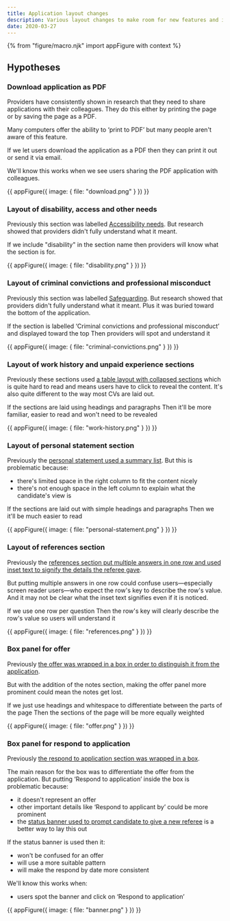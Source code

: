 ```yaml
---
title: Application layout changes
description: Various layout changes to make room for new features and improve existing ones
date: 2020-03-27
---
```


{% from "figure/macro.njk" import appFigure with context %}

## Hypotheses

### Download application as PDF

Providers have consistently shown in research that they need to share applications with their colleagues. They do this either by printing the page or by saving the page as a PDF.

Many computers offer the ability to ‘print to PDF’ but many people aren't aware of this feature.

If we let users download the application as a PDF then they can print it out or send it via email.

We'll know this works when we see users sharing the PDF application with colleagues.

{{ appFigure({
  image: {
    file: "download.png"
  }
}) }}

### Layout of disability, access and other needs

Previously this section was labelled [Accessibility needs](/manage-teacher-training-applications/offer-panel#offer-panel-new). But research showed that providers didn't fully understand what it meant.

If we include "disability" in the section name then providers will know what the section is for.

{{ appFigure({
  image: {
    file: "disability.png"
  }
}) }}

### Layout of criminal convictions and professional misconduct

Previously this section was labelled [Safeguarding](/manage-teacher-training-applications/offer-panel#offer-panel-new). But research showed that providers didn't fully understand what it meant. Plus it was buried toward the bottom of the application.

If the section is labelled ‘Criminal convictions and professional misconduct’ and displayed toward the top
Then providers will spot and understand it

{{ appFigure({
  image: {
    file: "criminal-convictions.png"
  }
}) }}

### Layout of work history and unpaid experience sections

Previously these sections used [a table layout with collapsed sections](/manage-teacher-training-applications/offer-panel#offer-panel-new) which is quite hard to read and means users have to click to reveal the content. It's also quite different to the way most CVs are laid out.

If the sections are laid using headings and paragraphs
Then it'll be more familiar, easier to read and won't need to be revealed

{{ appFigure({
  image: {
    file: "work-history.png"
  }
}) }}

### Layout of personal statement section

Previously the [personal statement used a summary list](/manage-teacher-training-applications/offer-panel#offer-panel-new). But this is problematic because:

- there's limited space in the right column to fit the content nicely
- there's not enough space in the left column to explain what the candidate's view is

If the sections are laid out with simple headings and paragraphs
Then we it'll be much easier to read

{{ appFigure({
  image: {
    file: "personal-statement.png"
  }
}) }}

### Layout of references section

Previously the [references section put multiple answers in one row and used inset text to signify the details the referee gave](/apply-for-teacher-training/give-a-reference-second-iteration#provider-view-with-amended-relationshipw).

But putting multiple answers in one row could confuse users—especially screen reader users—who expect the row's key to describe the row's value. And it may not be clear what the inset text signifies even if it is noticed.

If we use one row per question
Then the row's key will clearly describe the row's value so users will understand it

{{ appFigure({
  image: {
    file: "references.png"
  }
}) }}

### Box panel for offer

Previously [the offer was wrapped in a box in order to distinguish it from the application](/manage-teacher-training-applications/offer-panel#offer-panel-offered).

But with the addition of the notes section, making the offer panel more prominent could mean the notes get lost.

If we just use headings and whitespace to differentiate between the parts of the page
Then the sections of the page will be more equally weighted

{{ appFigure({
  image: {
    file: "offer.png"
  }
}) }}

### Box panel for respond to application

Previously [the respond to application section was wrapped in a box](/manage-teacher-training-applications/offer-panel#offer-panel-new).

The main reason for the box was to differentiate the offer from the application. But putting ‘Respond to application’ inside the box is problematic because:

- it doesn't represent an offer
- other important details like ‘Respond to applicant by’ could be more prominent
- the [status banner used to prompt candidate to give a new referee](/apply-for-teacher-training/add-a-new-referee#application-dashboard-with-warning) is a better way to lay this out

If the status banner is used then it:
- won't be confused for an offer
- will use a more suitable pattern
- will make the respond by date more consistent

We'll know this works when:

- users spot the banner and click on ‘Respond to application’

{{ appFigure({
  image: {
    file: "banner.png"
  }
}) }}
